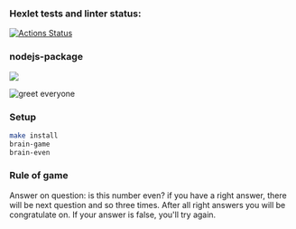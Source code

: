 ### Hexlet tests and linter status:
[![Actions Status](https://github.com/stoganych/frontend-project-lvl1/workflows/hexlet-check/badge.svg)](https://github.com/stoganych/frontend-project-lvl1/actions)

### nodejs-package
<a href="https://codeclimate.com/github/codeclimate/codeclimate/maintainability"><img src="https://api.codeclimate.com/v1/badges/a99a88d28ad37a79dbf6/maintainability" /></a>

![greet everyone](https://github.com/stoganych/frontend-project-lvl1/actions/workflows/node-check.yml/badge.svg)

### Setup 

```sh
make install
brain-game 
brain-even
```

### Rule of game

Answer on question: is this number even? if you have a right answer, there will be next question and so three times. After all right answers you will be congratulate on. If your answer is false, you'll try again.